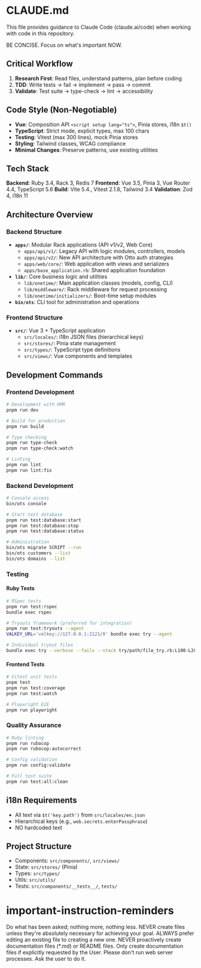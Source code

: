 # CLAUDE.md

This file provides guidance to Claude Code (claude.ai/code) when working with code in this repository.

BE CONCISE. Focus on what's important NOW.

## Critical Workflow
1. **Research First**: Read files, understand patterns, plan before coding
2. **TDD**: Write tests → fail → implement → pass → commit
3. **Validate**: Test suite → type-check → lint → accessibility

## Code Style (Non-Negotiable)
- **Vue**: Composition API `<script setup lang="ts">`, Pinia stores, i18n `$t()`
- **TypeScript**: Strict mode, explicit types, max 100 chars
- **Testing**: Vitest (max 300 lines), mock Pinia stores
- **Styling**: Tailwind classes, WCAG compliance
- **Minimal Changes**: Preserve patterns, use existing utilities

## Tech Stack
**Backend**: Ruby 3.4, Rack 3, Redis 7
**Frontend**: Vue 3.5, Pinia 3, Vue Router 4.4, TypeScript 5.6
**Build**: Vite 5.4., Vitest 2.1.8, Tailwind 3.4
**Validation**: Zod 4, i18n 11

## Architecture Overview

### Backend Structure
- **`apps/`**: Modular Rack applications (API v1/v2, Web Core)
  - `apps/api/v1/`: Legacy API with logic modules, controllers, models
  - `apps/api/v2/`: New API architecture with Otto auth strategies
  - `apps/web/core/`: Web application with views and serializers
  - `apps/base_application.rb`: Shared application foundation
- **`lib/`**: Core business logic and utilities
  - `lib/onetime/`: Main application classes (models, config, CLI)
  - `lib/middleware/`: Rack middleware for request processing
  - `lib/onetime/initializers/`: Boot-time setup modules
- **`bin/ots`**: CLI tool for administration and operations

### Frontend Structure
- **`src/`**: Vue 3 + TypeScript application
  - `src/locales/`: i18n JSON files (hierarchical keys)
  - `src/stores/`: Pinia state management
  - `src/types/`: TypeScript type definitions
  - `src/views/`: Vue components and templates

## Development Commands

### Frontend Development
```bash
# Development with HMR
pnpm run dev

# Build for production
pnpm run build

# Type checking
pnpm run type-check
pnpm run type-check:watch

# Linting
pnpm run lint
pnpm run lint:fix
```

### Backend Development
```bash
# Console access
bin/ots console

# Start test database
pnpm run test:database:start
pnpm run test:database:stop
pnpm run test:database:status

# Administration
bin/ots migrate SCRIPT --run
bin/ots customers --list
bin/ots domains --list
```

### Testing

#### Ruby Tests
```bash
# RSpec tests
pnpm run test:rspec
bundle exec rspec

# Tryouts framework (preferred for integration)
pnpm run test:tryouts --agent
VALKEY_URL='valkey://127.0.0.1:2121/0' bundle exec try --agent

# Individual tryout files
bundle exec try --verbose --fails --stack try/path/file_try.rb:L100-L200
```

#### Frontend Tests
```bash
# Vitest unit tests
pnpm test
pnpm run test:coverage
pnpm run test:watch

# Playwright E2E
pnpm run playwright
```

### Quality Assurance
```bash
# Ruby linting
pnpm run rubocop
pnpm run rubocop:autocorrect

# Config validation
pnpm run config:validate

# Full test suite
pnpm run test:all:clean
```

## i18n Requirements
- All text via `$t('key.path')` from `src/locales/en.json`
- Hierarchical keys (e.g., `web.secrets.enterPassphrase`)
- NO hardcoded text

## Project Structure
- Components: `src/components/`, `src/views/`
- State: `src/stores/` (Pinia)
- Types: `src/types/`
- Utils: `src/utils/`
- Tests: `src/components/__tests__/`, `tests/`

# important-instruction-reminders
Do what has been asked; nothing more, nothing less.
NEVER create files unless they're absolutely necessary for achieving your goal.
ALWAYS prefer editing an existing file to creating a new one.
NEVER proactively create documentation files (*.md) or README files. Only create documentation files if explicitly requested by the User.
Please don't run web server processes. Ask the user to do it.
